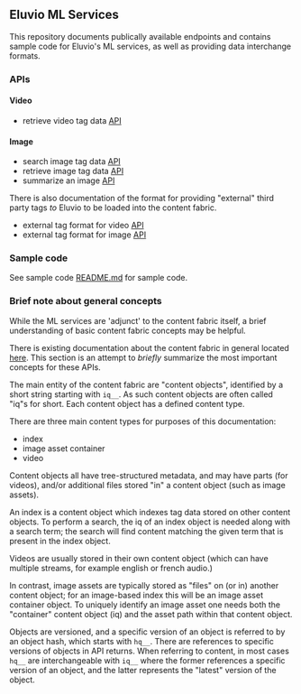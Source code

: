 ## Eluvio ML Services

This repository documents publically available endpoints and contains
sample code for Eluvio's ML services, as well as providing data
interchange formats.

### APIs

#### Video

  * retrieve video tag data [API](docs/api-video-tags.md)

#### Image

  * search image tag data [API](docs/api-search-asset.md)
  * retrieve image tag data [API](docs/api-image-tags.md)
  * summarize an image [API](docs/api-summarize-image.md)

There is also documentation of the format for providing "external"
third party tags *to* Eluvio to be loaded into the content fabric.

  * external tag format for video [API](docs/format-external-video-tags.md)
  * external tag format for image [API](docs/format-external-image-tags.md)

### Sample code

See sample code [README.md](sample/README.md) for sample code.

### Brief note about general concepts

While the ML services are 'adjunct' to the content fabric itself, a
brief understanding of basic content fabric concepts may be helpful.

There is existing documentation about the content fabric in general
located [here](https://hub.doc.eluv.io/).  This section is an attempt
to _briefly_ summarize the most important concepts for these APIs.

The main entity of the content fabric are "content objects",
identified by a short string starting with `iq__`.  As such content
objects are often called "iq"s for short.  Each content object has a
defined content type.

There are three main content types for purposes of this documentation:

  * index
  * image asset container
  * video

Content objects all have tree-structured metadata, and may have parts
(for videos), and/or additional files stored "in" a content object (such
as image assets).

An index is a content object which indexes tag data stored on other
content objects.  To perform a search, the iq of an index object is
needed along with a search term; the search will find content matching the
given term that is present in the index object.

Videos are usually stored in their own content object (which can
have multiple streams, for example english or french audio.)

In contrast, image assets are typically stored as "files" on (or in)
another content object; for an image-based index this will be an image
asset container object.  To uniquely identify an image asset one needs
both the "container" content object (iq) and the asset path within
that content object.

Objects are versioned, and a specific version of an object is referred
to by an object hash, which starts with `hq__`. There are references
to specific versions of objects in API returns.  When referring to
content, in most cases `hq__` are interchangeable with `iq__` where
the former references a specific version of an object, and the latter
represents the "latest" version of the object.
